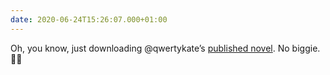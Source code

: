 ```yaml
---
date: 2020-06-24T15:26:07.000+01:00
---
```

Oh, you know, just downloading @qwertykate’s [published novel](https://unbound.com/books/purple-people/). No biggie. 🤯💜
